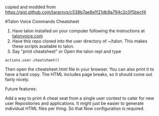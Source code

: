 copied and modded from https://gist.github.com/tararoys/c538b7ae8e1f21db9a794c2c0f5becf4

#Talon Voice Commands Cheatsheet


1. Have talon installed on your computer following the instructions at [talonvoice.com](https://talonvoice.com/docs/index.html#getting-started)
2. Have this repo cloned  into the user directory of ~/talon.  This makes these scripts available to talon.
3. Say "print cheatsheet" or Open the talon repl and type

```
actions.user.cheatsheet()
```

Then open the cheatsheet.html file in your browser.  You can also print it to have a hard copy.
The HTML includes page breaks, so it should come out fairly nicely.

Future features:

Add a way to print  A cheat seat from a single user context to cater for
new user Repositories and applications.
It might just be easier to generate individual HTML files per thing. So that Now configuration is required.

